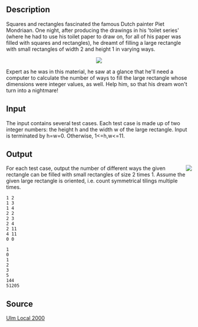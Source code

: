 <h2>Description</h2><p>Squares and rectangles fascinated the famous Dutch painter Piet Mondriaan. One night, after producing the drawings in his 'toilet series' (where he had to use his toilet paper to draw on, for all of his paper was filled with squares and rectangles), he dreamt of filling a large rectangle with small rectangles of width 2 and height 1 in varying ways. 
</p><center><img src="images/2411_1.jpg"></center><p>
</p>Expert as he was in this material, he saw at a glance that he'll need a computer to calculate the number of ways to fill the large rectangle whose dimensions were integer values, as well. Help him, so that his dream won't turn into a nightmare!<h2>Input</h2><p>The input contains several test cases. Each test case is made up of two integer numbers: the height h and the width w of the large rectangle. Input is terminated by h=w=0. Otherwise, 1&lt;=h,w&lt;=11. </p><h2>Output</h2><img src="images/2411_2.jpg" align="right"><p>For each test case, output the number of different ways the given rectangle can be filled with small rectangles of size 2 times 1. Assume the given large rectangle is oriented, i.e. count symmetrical tilings multiple times. </p><pre><code class="language-input1">1 2
1 3
1 4
2 2
2 3
2 4
2 11
4 11
0 0
</code></pre><pre><code class="language-output1">1
0
1
2
3
5
144
51205
</code></pre><h2>Source</h2><a href="searchproblem?field=source&amp;key=Ulm+Local+2000">Ulm Local 2000</a>